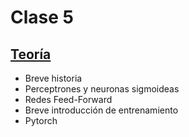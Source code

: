 # Clase 5

## [Teoría](teoria/clase5.pdf)

* Breve historia
* Perceptrones y neuronas sigmoideas
* Redes Feed-Forward
* Breve introducción de entrenamiento
* Pytorch
